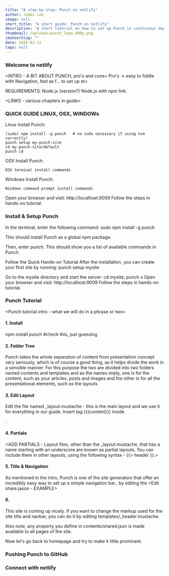 ```yaml
---
title: "A step-by-step: Punch on netlify"
author: Jimmi Lee
image: null
short_title: "A short guide: Punch on netlify"
description: "A short tutorial on how to set up Punch in continuous deployment on netlify, with assets on GitHub"
thumbnail: /uploads/punch_logo_400p.png
cmsUserSlug: ""
date: 2016-01-12 
tags: null
---
```


### Welcome to netlify
<INTRO - A BIT ABOUT PUNCH, pro's and cons>
Pro's -> easy to fiddle with Navigation, fast as f... to set up et>

REQUIREMENTS: Node.js (version?)
Node.js with npm link.

<LINKS - various chapters in guide>

### QUICK GUIDE LINUX, OSX, WINDOWs
<Quick guide intro>

Linux Install Punch:

```
(sudo) npm install -g punch   # no sudo necessary if using nvm correctly!
punch setup my-punch-site
cd my-punch-site/default 
punch cd 
```

OSX Install Punch:

```
OSX terminal install commands
```

Windows Install Punch:

```
Windows command prompt install commands
```

Open your browser and visit: http://localhost:9009
Follow the steps in hands-on tutorial.

### Install & Setup Punch
In the terminal, enter the following command:
sudo npm install -g punch

This should install Punch as a global npm package.

Then, enter punch.
This should show you a list of available commands in Punch.

Follow the Quick Hands-on Tutorial
After the installation, you can create your first site by running: punch setup mysite

Go to the mysite directory and start the server: cd mysite; punch s
Open your browser and visit: http://localhost:9009
Follow the steps in hands-on tutorial.

### Punch Tutorial
<Punch tutorial intro - what we will do in a phrase or two>

#### 1. Install 
npm install punch #check this, just guessing

#### 2. Folder Tree
Punch takes the whole separation of content from presentation concept very seriously, which is of course a good thing, as it helps divide the work in a sensible manner.
For this purpose the two are divided into two folders named contents and templates and as the names imply, one is for the content, such as your articles, posts and images and the other is for all the presentational elements, such as the layouts

<FOLDERS TREE picture>

#### 3. Edit Layout
Edit the file named _layout.mustache - this is the main layout and we use it for everything in our guide.
Insert tag {{{content}}} inside <div role="main"></div>.

#### 4. Partials
<ADD PARTIALS - Layout files, other than the _layout.mustache, that has a name starting with an underscore are known as partial layouts. You can include them in other layouts, using the following syntax - {{> header }}.>

#### 5. Title & Navigation
As mentioned in the intro, Punch is one of the site generators that offer an incredibly easy way to set up a simple navigation bar., by editing the 
<Edit share.jason - EXAMPLE>

#### 6.
This site is coming up nicely. If you want to change the markup used for the site title and navbar, you can do it by editing templates/_header.mustache. 

Also note, any property you define in contents/shared.json is made available to all pages of the site.

Now let's go back to homepage and try to make it little prominent.

### Pushing Punch to GitHub
<PUNCH ON GITHUB step-by-step>

### Connect with netlify
<CONNECT PUNCH TO NETLIFY step-by-step>


